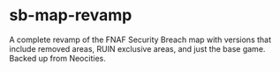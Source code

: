 # sb-map-revamp
A complete revamp of the FNAF Security Breach map with versions that include removed areas, RUIN exclusive areas, and just the base game. Backed up from Neocities.
